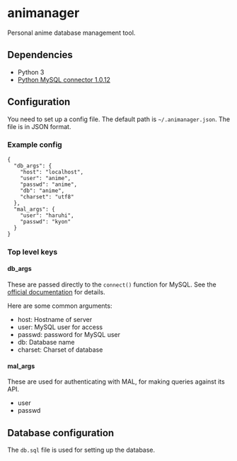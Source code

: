# animanager

Personal anime database management tool.

## Dependencies

* Python 3
* [Python MySQL connector 1.0.12][2]

[2]: https://dev.mysql.com/downloads/connector/python/

## Configuration

You need to set up a config file.  The default path is `~/.animanager.json`.  The file
is in JSON format.

### Example config

    {
      "db_args": {
        "host": "localhost",
        "user": "anime",
        "passwd": "anime",
        "db": "anime",
        "charset": "utf8"
      },
      "mal_args": {
        "user": "haruhi",
        "passwd": "kyon"
      }
    }

### Top level keys

#### db_args

These are passed directly to the `connect()` function for MySQL.  See the
[official documentation][1] for details.

[1]: https://dev.mysql.com/doc/connector-python/en/connector-python-api-mysql-connector-connect.html

Here are some common arguments:

- host: Hostname of server
- user: MySQL user for access
- passwd: password for MySQL user
- db: Database name
- charset: Charset of database

#### mal_args

These are used for authenticating with MAL, for making queries against its API.

- user
- passwd

## Database configuration

The `db.sql` file is used for setting up the database.
